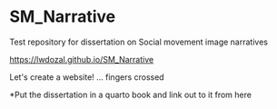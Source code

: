 # SM_Narrative
Test repository for dissertation on Social movement image narratives

https://lwdozal.github.io/SM_Narrative

Let's create a website! ... fingers crossed

*Put the dissertation in a quarto book and link out to it from here
